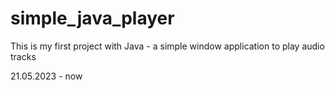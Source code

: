 # simple_java_player

This is my first project with Java - a simple window application to play audio tracks

21.05.2023 - now
